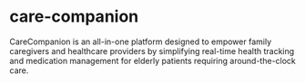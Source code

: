 # care-companion
CareCompanion is an all-in-one platform designed to empower family caregivers and healthcare providers by simplifying real-time health tracking and medication management for elderly patients requiring around-the-clock care.
